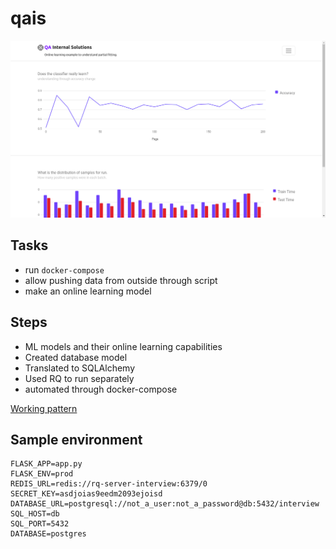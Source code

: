 # qais

![results](docs/results.png)


## Tasks
- run `docker-compose`
- allow pushing data from outside through script
- make an online learning model

## Steps
- ML models and their online learning capabilities
- Created database model
- Translated to SQLAlchemy
- Used RQ to run separately
- automated through docker-compose

[Working pattern](https://github.com/DorenCalliku/qais/issues?q=is%3Aissue)

## Sample environment
```
FLASK_APP=app.py
FLASK_ENV=prod
REDIS_URL=redis://rq-server-interview:6379/0
SECRET_KEY=asdjoias9eedm2093ejoisd
DATABASE_URL=postgresql://not_a_user:not_a_password@db:5432/interview
SQL_HOST=db
SQL_PORT=5432
DATABASE=postgres
```
